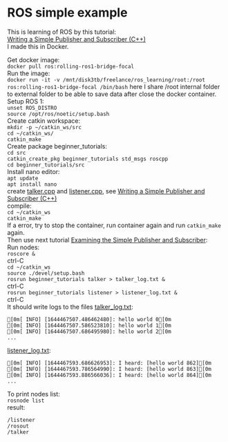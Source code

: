 # ROS simple example
This is learning of ROS by this tutorial:  
[Writing a Simple Publisher and Subscriber (C++)](http://wiki.ros.org/ROS/Tutorials/WritingPublisherSubscriber%28c%2B%2B%29)  
I made this in Docker.
  
Get docker image:  
```docker pull ros:rolling-ros1-bridge-focal```  
Run the image:  
```docker run -it -v /mnt/disk3tb/freelance/ros_learning/root:/root ros:rolling-ros1-bridge-focal /bin/bash```
here I share /root internal folder to external folder to be able to save data after close the docker container.  
Setup ROS 1:  
```unset ROS_DISTRO```  
```source /opt/ros/noetic/setup.bash```  
 Create catkin workspace:  
```mkdir -p ~/catkin_ws/src```  
```cd ~/catkin_ws/```  
```catkin_make```  
Create package beginner_tutorials:  
```cd src```  
```catkin_create_pkg beginner_tutorials std_msgs roscpp```  
```cd beginner_tutorials/src```  
Install nano editor:  
```apt update```  
```apt install nano```  
create [talker.cpp](./catkin_ws/src/beginner_tutorials/src/talker.cpp) and [listener.cpp](./catkin_ws/src/beginner_tutorials/src/listener.cpp), see [Writing a Simple Publisher and Subscriber (C++)](http://wiki.ros.org/ROS/Tutorials/WritingPublisherSubscriber%28c%2B%2B%29)  
compile:  
```cd ~/catkin_ws```  
```catkin_make```  
If a error, try to stop the container, run container again and run ```catkin_make``` again.    
Then use next tutorial [Examining the Simple Publisher and Subscriber](http://wiki.ros.org/ROS/Tutorials/ExaminingPublisherSubscriber):  
Run nodes:  
```roscore &```  
ctrl-C  
```cd ~/catkin_ws```  
```source ./devel/setup.bash```  
```rosrun beginner_tutorials talker > talker_log.txt &```  
ctrl-C  
```rosrun beginner_tutorials listener > listener_log.txt &```  
ctrl-C  
It should write logs to the files [talker_log.txt](./catkin_ws/talker_log.txt):  
```text
[0m[ INFO] [1644467507.486462480]: hello world 0[0m
[0m[ INFO] [1644467507.586523810]: hello world 1[0m
[0m[ INFO] [1644467507.686495980]: hello world 2[0m
...
```
[listener_log.txt](./catkin_ws/listener_log.txt):  
```text
[0m[ INFO] [1644467593.686626953]: I heard: [hello world 862][0m
[0m[ INFO] [1644467593.786564990]: I heard: [hello world 863][0m
[0m[ INFO] [1644467593.886566036]: I heard: [hello world 864][0m
...
```
To print nodes list:  
```rosnode list```  
result:
```text
/listener
/rosout
/talker
```




  

